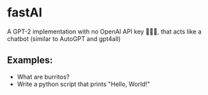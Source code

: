 # fastAI
A GPT-2 implementation with no OpenAI API key 🎉🎉🎉, that acts like a chatbot (similar to AutoGPT and gpt4all)

## Examples:
- What are burritos?
- Write a python script that prints "Hello, World!"
